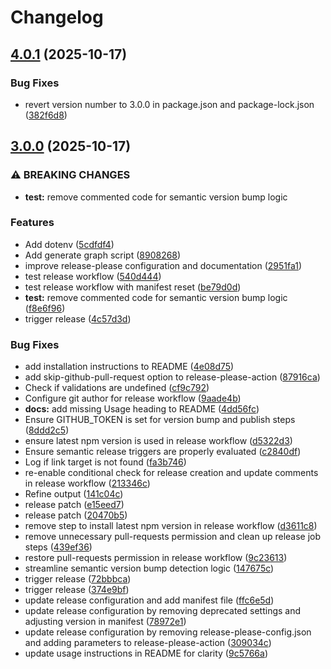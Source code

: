 # Changelog

## [4.0.1](https://github.com/HarrisSidiropoulos/generate-contentful-graph/compare/generate-contentful-graph-v4.0.0...generate-contentful-graph-v4.0.1) (2025-10-17)


### Bug Fixes

* revert version number to 3.0.0 in package.json and package-lock.json ([382f6d8](https://github.com/HarrisSidiropoulos/generate-contentful-graph/commit/382f6d8b325588e9264966db378866ffe6b2e197))

## [3.0.0](https://github.com/HarrisSidiropoulos/generate-contentful-graph/compare/generate-contentful-graph-v3.0.0...generate-contentful-graph-v4.0.0) (2025-10-17)

### ⚠ BREAKING CHANGES

- **test:** remove commented code for semantic version bump logic

### Features

- Add dotenv ([5cdfdf4](https://github.com/HarrisSidiropoulos/generate-contentful-graph/commit/5cdfdf41c22378fe5700f622e08e2b3858ea1101))
- Add generate graph script ([8908268](https://github.com/HarrisSidiropoulos/generate-contentful-graph/commit/8908268057626f99e9e3074212005809b21be9c2))
- improve release-please configuration and documentation ([2951fa1](https://github.com/HarrisSidiropoulos/generate-contentful-graph/commit/2951fa1209635a3ed0be093f545a20235affcb8a))
- test release workflow ([540d444](https://github.com/HarrisSidiropoulos/generate-contentful-graph/commit/540d4448356f242f1069290578ad6d244ace2d8a))
- test release workflow with manifest reset ([be79d0d](https://github.com/HarrisSidiropoulos/generate-contentful-graph/commit/be79d0d691b426a81bbf5a21703e8d64ade66a69))
- **test:** remove commented code for semantic version bump logic ([f8e6f96](https://github.com/HarrisSidiropoulos/generate-contentful-graph/commit/f8e6f96cd7ef3747c40d5b30c603f012061290ba))
- trigger release ([4c57d3d](https://github.com/HarrisSidiropoulos/generate-contentful-graph/commit/4c57d3d105c3af0d6a448db63c101eceefd0d429))

### Bug Fixes

- add installation instructions to README ([4e08d75](https://github.com/HarrisSidiropoulos/generate-contentful-graph/commit/4e08d7583860cd321b5531ea4e00748a9e90194c))
- add skip-github-pull-request option to release-please-action ([87916ca](https://github.com/HarrisSidiropoulos/generate-contentful-graph/commit/87916ca3e447e36c236d6b8471c607c176eb0aad))
- Check if validations are undefined ([cf9c792](https://github.com/HarrisSidiropoulos/generate-contentful-graph/commit/cf9c7920c5d5a634a6e707e40fe4e5e4b836b980))
- Configure git author for release workflow ([9aade4b](https://github.com/HarrisSidiropoulos/generate-contentful-graph/commit/9aade4bd0202a0fecf42977b31b2b0e02fc0c247))
- **docs:** add missing Usage heading to README ([4dd56fc](https://github.com/HarrisSidiropoulos/generate-contentful-graph/commit/4dd56fc7004cfaa192736310c7310af642fd768d))
- Ensure GITHUB_TOKEN is set for version bump and publish steps ([8ddd2c5](https://github.com/HarrisSidiropoulos/generate-contentful-graph/commit/8ddd2c572a6f1492d7a1117db12f9163e5444eb4))
- ensure latest npm version is used in release workflow ([d5322d3](https://github.com/HarrisSidiropoulos/generate-contentful-graph/commit/d5322d361c106fc6d0422af17c77a87c81ce6e78))
- Ensure semantic release triggers are properly evaluated ([c2840df](https://github.com/HarrisSidiropoulos/generate-contentful-graph/commit/c2840df059c06b6786de0f715025af15d9f95c92))
- Log if link target is not found ([fa3b746](https://github.com/HarrisSidiropoulos/generate-contentful-graph/commit/fa3b74616a5fef56bcacd6c96e7713503015b43c))
- re-enable conditional check for release creation and update comments in release workflow ([213346c](https://github.com/HarrisSidiropoulos/generate-contentful-graph/commit/213346c6ac502923a71a4c60a0be35e3533ee9bf))
- Refine output ([141c04c](https://github.com/HarrisSidiropoulos/generate-contentful-graph/commit/141c04c52efa30ae5e3b4d007a3b8227147e4408))
- release patch ([e15eed7](https://github.com/HarrisSidiropoulos/generate-contentful-graph/commit/e15eed7c4eb3f4e7c67b3109f9f31ea4928b50bb))
- release patch ([20470b5](https://github.com/HarrisSidiropoulos/generate-contentful-graph/commit/20470b5c64884364c2233636411c2e32695e058b))
- remove step to install latest npm version in release workflow ([d3611c8](https://github.com/HarrisSidiropoulos/generate-contentful-graph/commit/d3611c8c51a7cfe3673bded65d0a81646e23d2b9))
- remove unnecessary pull-requests permission and clean up release job steps ([439ef36](https://github.com/HarrisSidiropoulos/generate-contentful-graph/commit/439ef36f6f3f0397c0009755aef641eddd3995a4))
- restore pull-requests permission in release workflow ([9c23613](https://github.com/HarrisSidiropoulos/generate-contentful-graph/commit/9c23613bd2695d0e4f316dbba9db3115b3389b6c))
- streamline semantic version bump detection logic ([147675c](https://github.com/HarrisSidiropoulos/generate-contentful-graph/commit/147675cf24917500ce963db95b3489eaadbb792a))
- trigger release ([72bbbca](https://github.com/HarrisSidiropoulos/generate-contentful-graph/commit/72bbbcab91a7569283d5dccac3435414c5007d0e))
- trigger release ([374e9bf](https://github.com/HarrisSidiropoulos/generate-contentful-graph/commit/374e9bf9cb56b85a3061eaf926f9204e2344c5bf))
- update release configuration and add manifest file ([ffc6e5d](https://github.com/HarrisSidiropoulos/generate-contentful-graph/commit/ffc6e5db6b7e9c0454ab39265bb85d29faeab1c8))
- update release configuration by removing deprecated settings and adjusting version in manifest ([78972e1](https://github.com/HarrisSidiropoulos/generate-contentful-graph/commit/78972e1dec435c8066053f9f3267a7df2c4b3652))
- update release configuration by removing release-please-config.json and adding parameters to release-please-action ([309034c](https://github.com/HarrisSidiropoulos/generate-contentful-graph/commit/309034cbf96d0280201c0a34b4adcffc3e41de3e))
- update usage instructions in README for clarity ([9c5766a](https://github.com/HarrisSidiropoulos/generate-contentful-graph/commit/9c5766a5ada557b38afb1e92a722ebabce63da3e))

